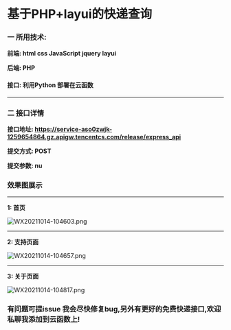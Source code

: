 # 基于PHP+layui的快递查询

### 一 所用技术:

****前端: html css JavaScript jquery layui****

****后端: PHP****

#### 接口: 利用Python 部署在云函数

---
### 二 接口详情

**接口地址: https://service-aso0zwjk-1259654864.gz.apigw.tencentcs.com/release/express_api**

**提交方式: POST**

**提交参数: nu**

### 效果图展示

---
**1: 首页**

![WX20211014-104603.png](https://i.loli.net/2021/10/14/onIhk3DStuNYlpR.png)

---
**2: 支持页面**

![WX20211014-104657.png](https://i.loli.net/2021/10/14/ILowsJSjfkOnMWQ.png)

---
**3: 关于页面**

![WX20211014-104817.png](https://i.loli.net/2021/10/14/NuKyULFmgS21YrB.png)

### 有问题可提issue 我会尽快修复bug,另外有更好的免费快递接口,欢迎私聊我添加到云函数上!